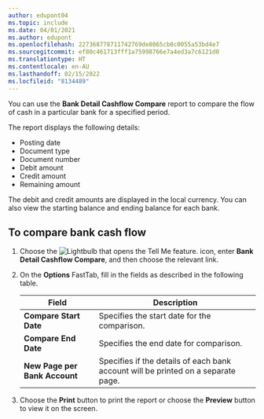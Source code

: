 ```yaml
---
author: edupont04
ms.topic: include
ms.date: 04/01/2021
ms.author: edupont
ms.openlocfilehash: 227368778711742769de8065cb0c0055a53bd4e7
ms.sourcegitcommit: ef80c461713fff1a75998766e7a4ed3a7c6121d0
ms.translationtype: HT
ms.contentlocale: en-AU
ms.lasthandoff: 02/15/2022
ms.locfileid: "8134489"
---
```

You can use the **Bank Detail Cashflow Compare** report to compare the flow of cash in a particular bank for a specified period.  

 The report displays the following details:  

-   Posting date  
-   Document type  
-   Document number  
-   Debit amount  
-   Credit amount  
-   Remaining amount  

The debit and credit amounts are displayed in the local currency. You can also view the starting balance and ending balance for each bank.  

## <a name="to-compare-bank-cash-flow" /><a name="to-compare-bank-cash-flow"></a>To compare bank cash flow

1.  Choose the ![Lightbulb that opens the Tell Me feature.](../../../media/ui-search/search_small.png "Tell me what you want to do") icon, enter **Bank Detail Cashflow Compare**, and then choose the relevant link.  
2.  On the **Options** FastTab, fill in the fields as described in the following table.  

    |Field|Description|  
    |---------------------------------|---------------------------------------|  
    |**Compare Start Date**|Specifies the start date for the comparison.|  
    |**Compare End Date**|Specifies the end date for comparison.|  
    |**New Page per Bank Account**|Specifies if the details of each bank account will be printed on a separate page.|  

3.  Choose the **Print** button to print the report or choose the **Preview** button to view it on the screen. 
